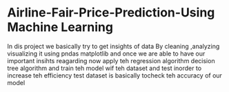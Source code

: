 # Airline-Fair-Price-Prediction-Using Machine Learning

In dis project we basically try to get insights of data 
By cleaning ,analyzing  visualizing it using pndas matplotlib 
and once we are able to have our important insihts reagarding now apply teh regression algorithm decision tree algorithm and train teh model wif teh dataset and  test inorder to increase teh efficiency 
test dataset is basically tocheck teh accuracy of our model 
